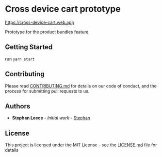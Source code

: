# Cross device cart prototype
https://cross-device-cart.web.app

Prototype for the product bundles feature


## Getting Started
run ```yarn start```


## Contributing

Please read [CONTRIBUTING.md](https://gist.github.com/PurpleBooth/b24679402957c63ec426) for details on our code of conduct, and the process for submitting pull requests to us.

## Authors

* **Stephan Leece** - *Initial work* - [Stephan](https://github.com/stephanLeece)

## License

This project is licensed under the MIT License - see the [LICENSE.md](LICENSE.md) file for details
